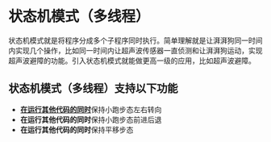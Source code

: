 # 状态机模式（多线程）

状态机模式就是将程序分成多个子程序同时执行。简单理解就是让湃湃狗同一时间内实现几个操作，比如同一时间内让超声波传感器一直侦测和让湃湃狗运动，实现超声波避障的功能。引入状态机模式就能做更高一级的应用，比如超声波避障。



## 状态机模式（多线程）支持以下功能

- <u>**在运行其他代码的同时**</u>保持小跑步态左右转向
- **在运行其他代码的同时**保持小跑步态前进后退
- **在运行其他代码的同时**保持平移步态

